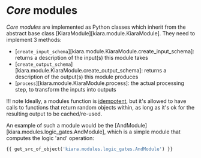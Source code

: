 # *Core* modules

*Core modules* are implemented as Python classes which inherit from the abstract base class [KiaraModule][kiara.module.KiaraModule]. They need to implement 3 methods:

  - [``create_input_schema``][kiara.module.KiaraModule.create_input_schema]: returns a description of the input(s) this module takes
  - [``create_output_schema``][kiara.module.KiaraModule.create_output_schema]: returns a description of the output(s) this module produces
  - [``process``][kiara.module.KiaraModule.process]: the actual processing step, to transform the inputs into outputs

!!! note
    Ideally, a modules function is [idempotent](https://en.wikipedia.org/wiki/Idempotence), but it's allowed to have calls to functions that return
    random objects within, as long as it's ok for the resulting output to be cached/re-used.

An example of such a module would be the [AndModule][kiara.modules.logic_gates.AndModule], which is a simple module that computes the logic 'and' operation:

``` python
{{ get_src_of_object('kiara.modules.logic_gates.AndModule') }}
```
